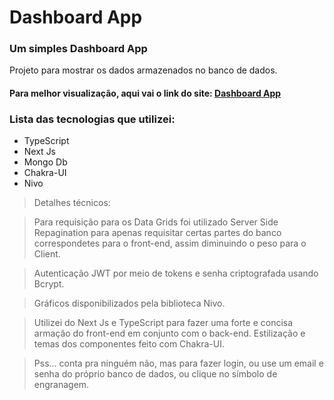 # Dashboard App

### Um simples Dashboard App

Projeto para mostrar os dados armazenados no banco de dados.

#### Para melhor visualização, aqui vai o link do site: [Dashboard App](https://dashboard-app-indol.vercel.app)
### Lista das tecnologias que utilizei:

* TypeScript
* Next Js
* Mongo Db
* Chakra-UI
* Nivo
  
> Detalhes técnicos:

> Para requisição para os Data Grids foi utilizado Server Side Repagination para apenas requisitar certas partes do banco correspondetes para o front-end, assim diminuindo o peso para o Client.

> Autenticação JWT por meio de tokens e senha criptografada usando Bcrypt.

> Gráficos disponibilizados pela biblioteca Nivo. 

> Utilizei do Next Js e TypeScript para fazer uma forte e concisa armação do front-end em conjunto com o back-end. Estilização e temas dos componentes feito com Chakra-UI.

> Pss... conta pra ninguém não, mas para fazer login, ou use um email e senha do próprio banco de dados, ou clique no símbolo de engranagem.
